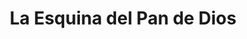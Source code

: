 ---
title: "La Esquina del Pan de Dios"
url: /bogota/la-esquina-del-pan-de-dios/
shop: panadería
---